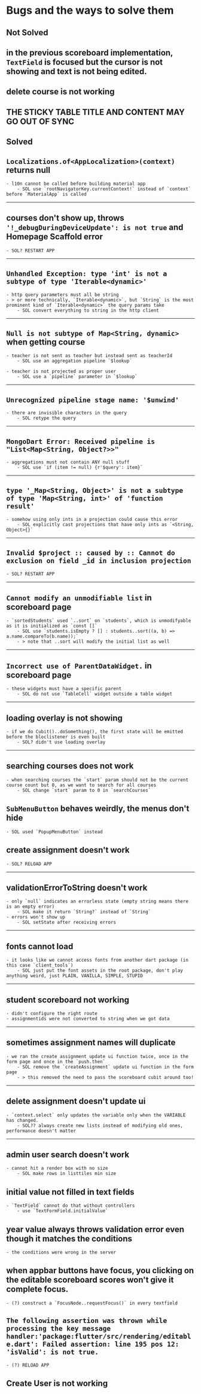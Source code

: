 # Bugs and the ways to solve them

## Not Solved

## in the previous scoreboard implementation, `TextField` is focused but the cursor is not showing and text is not being edited.

## delete course is not working

## THE STICKY TABLE TITLE AND CONTENT MAY GO OUT OF SYNC

## Solved

## `Localizations.of<AppLocalization>(context)` returns null
    - l10n cannot be called before building material app
        - SOL use `rootNavigatorKey.currentContext!` instead of `context` before `MaterialApp` is called

---

## courses don't show up, throws `'!_debugDuringDeviceUpdate': is not true` and Homepage Scaffold error
    - SOL? RESTART APP

---

## `Unhandled Exception: type 'int' is not a subtype of type 'Iterable<dynamic>'`
    - http query parameters must all be string
    - > or more technically, `Iterable<dynamic>`, but `String` is the most prominent kind of `Iterable<dynamic>` the query params take
        - SOL convert everything to string in the http client

---

## `Null is not subtype of Map<String, dynamic>` when getting course
    - teacher is not sent as teacher but instead sent as teacherId
        - SOL use an aggregation pipeline `$lookup`

    - teacher is not projected as proper user
        - SOL use a `pipeline` parameter in `$lookup`

---

## `Unrecognized pipeline stage name: '$unwind'`
    - there are invisible characters in the query
        - SOL retype the query

---

## `MongoDart Error: Received pipeline is "List<Map<String, Object?>>"`
    - aggregations must not contain ANY null stuff
        - SOL use `if (item != null) {r'$query': item}`

---

## `type '_Map<String, Object>' is not a subtype of type 'Map<String, int>' of 'function result'`
    - somehow using only ints in a projection could cause this error
        - SOL explicitly cast projections that have only ints as `<String, Object>{}`

---

## `Invalid $project :: caused by :: Cannot do exclusion on field _id in inclusion projection`
    - SOL? RESTART APP

---

## `Cannot modify an unmodifiable list` in scoreboard page
    - `sortedStudents` used `..sort` on `students`, which is unmodifyable as it is initialized as `const []`
        - SOL use `students.isEmpty ? [] : students..sort((a, b) => a.name.compareTo(b.name));`
        - > note that ..sort will modify the initial list as well

---

## `Incorrect use of ParentDataWidget.` in scoreboard page
    - these widgets must have a specific parent
        - SOL do not use `TableCell` widget outside a table widget

---

## loading overlay is not showing
    - if we do Cubit()..doSomething(), the first state will be emitted before the bloclistener is even built
        - SOL? didn't use loading overlay

---

## searching courses does not work
    - when searching courses the `start` param should not be the current course count but 0, as we want to search for all courses
        - SOL change `start` param to 0 in `searchCourses`

## `SubMenuButton` behaves weirdly, the menus don't hide
    - SOL used `PopupMenuButton` instead

## create assignment doesn't work
    - SOL? RELOAD APP

---

## validationErrorToString doesn't work
    - only `null` indicates an errorless state (empty string means there is an empty error)
        - SOL make it return `String?` instead of `String`
    - errors won't show up
        - SOL setState after receiving errors

---

## fonts cannot load
    - it looks like we cannot access fonts from another dart package (in this case `client_tools`)
        - SOL just put the font assets in the root package, don't play anything weird, just PLAIN, VANILLA, SIMPLE, STUPID

---

## student scoreboard not working
    - didn't configure the right route
    - assignmentids were not converted to string when we got data

---

## sometimes assignment names will duplicate
    - we ran the create assignment update ui function twice, once in the form page and once in the `push.then`
        - SOL remove the `createAssignment` update ui function in the form page
        - > this removed the need to pass the scoreboard cubit around too!

---

## delete assignment doesn't update ui
    - `context.select` only updates the variable only when the VARIABLE has changed.
        - SOL?? always create new lists instead of modifying old ones, performance doesn't matter

---

## admin user search doesn't work
    - cannot hit a render box with no size
        - SOL make rows in listtiles min size

## initial value not filled in text fields
    - `TextField` cannot do that without controllers
        - use `TextFormField.initialValue`

## year value always throws validation error even though it matches the conditions
    - the conditions were wrong in the server

## when appbar buttons have focus, you clicking on the editable scoreboard scores won't give it complete focus.
    - (?) construct a `FocusNode..requestFocus()` in every textfield

## `The following assertion was thrown while processing the key message handler:'package:flutter/src/rendering/editable.dart': Failed assertion: line 195 pos 12: 'isValid': is not true.`
    - (?) RELOAD APP

## Create User is not working